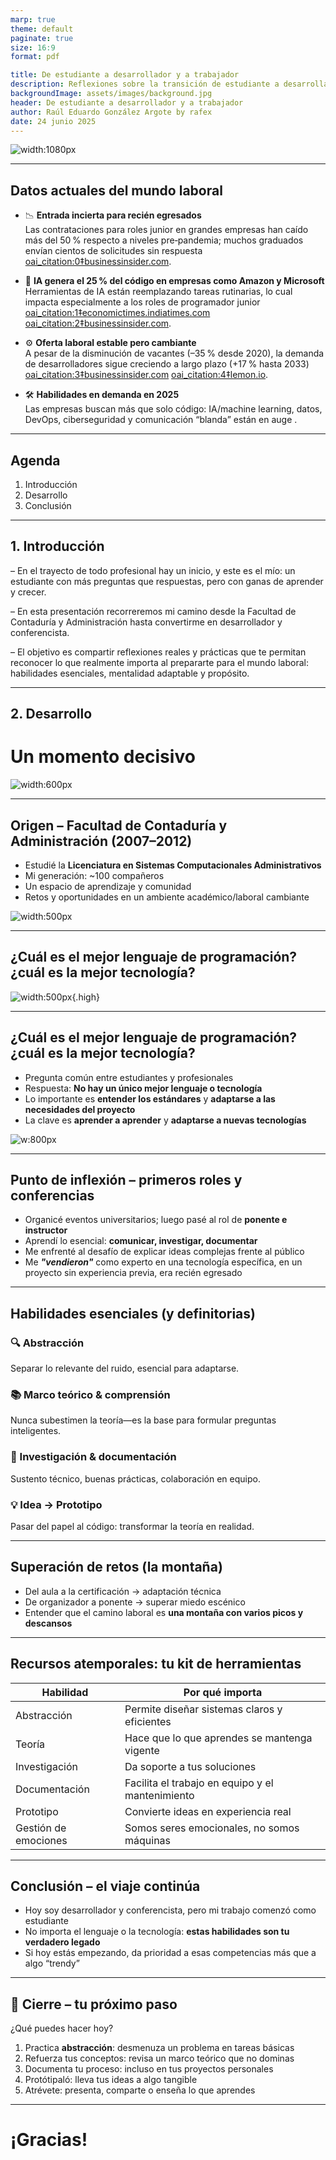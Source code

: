 ```yaml
---
marp: true
theme: default
paginate: true
size: 16:9
format: pdf

title: De estudiante a desarrollador y a trabajador
description: Reflexiones sobre la transición de estudiante a desarrollador y trabajador en el ámbito de la programación.
backgroundImage: assets/images/background.jpg
header: De estudiante a desarrollador y a trabajador
author: Raúl Eduardo González Argote by rafex
date: 24 junio 2025
---
```


![width:1080px](assets/images/portada.png)

---

## Datos actuales del mundo laboral

- 📉 **Entrada incierta para recién egresados**  
  Las contrataciones para roles junior en grandes empresas han caído más del 50 % respecto a niveles pre‑pandemia; muchos graduados envían cientos de solicitudes sin respuesta  [oai_citation:0‡businessinsider.com](https://www.businessinsider.com/gen-z-tech-entry-level-job-market-2025-6?utm_source=chatgpt.com).

- 🤖 **IA genera el 25 % del código en empresas como Amazon y Microsoft**  
  Herramientas de IA están reemplazando tareas rutinarias, lo cual impacta especialmente a los roles de programador junior  [oai_citation:1‡economictimes.indiatimes.com](https://economictimes.indiatimes.com/news/international/global-trends/amazon-microsoft-use-ai-to-generate-25-of-their-code-will-it-take-away-jobs-of-software-engineers-in-2025/articleshow/122030620.cms?utm_source=chatgpt.com) [oai_citation:2‡businessinsider.com](https://www.businessinsider.com/career-ladder-software-engineers-collapsing-ai-google-meta-coding-2025-2?utm_source=chatgpt.com).

- ⚙️ **Oferta laboral estable pero cambiante**  
  A pesar de la disminución de vacantes (–35 % desde 2020), la demanda de desarrolladores sigue creciendo a largo plazo (+17 % hasta 2033)  [oai_citation:3‡businessinsider.com](https://www.businessinsider.com/jobs-software-engineers-coders-bad-market-ai-2025-3?utm_source=chatgpt.com) [oai_citation:4‡lemon.io](https://lemon.io/blog/software-engineering-job-market/?utm_source=chatgpt.com).

- 🛠️ **Habilidades en demanda en 2025**  
  Las empresas buscan más que solo código: IA/machine learning, datos, DevOps, ciberseguridad y comunicación “blanda” están en auge .

---

## Agenda

1. Introducción  
2. Desarrollo  
3. Conclusión

---

## 1. Introducción

– En el trayecto de todo profesional hay un inicio, y este es el mío: un estudiante con más preguntas que respuestas, pero con ganas de aprender y crecer.

– En esta presentación recorreremos mi camino desde la Facultad de Contaduría y Administración hasta convertirme en desarrollador y conferencista.

– El objetivo es compartir reflexiones reales y prácticas que te permitan reconocer lo que realmente importa al prepararte para el mundo laboral: habilidades esenciales, mentalidad adaptable y propósito.

<!-- notes: Aquí puedes hablar con sinceridad sobre cómo eras como estudiante: tus inquietudes, tus motivaciones y lo que esperabas de la carrera. Este bloque da pie a todo lo demás. -->
---

## 2. Desarrollo

# Un momento decisivo

![width:600px](assets/images/certificacion.png)

<!-- notes: Comenzar con una anécdota personal potente que enganche. Describir sensaciones de nervios, emoción y cómo este momento marcó un antes y un después. -->

---

## Origen – Facultad de Contaduría y Administración (2007–2012)

- Estudié la **Licenciatura en Sistemas Computacionales Administrativos**
- Mi generación: ~100 compañeros
- Un espacio de aprendizaje y comunidad
- Retos y oportunidades en un ambiente académico/laboral cambiante

![width:500px](assets/images/estudiante.jpg)

<!-- notes: Mostrar cercanía con la audiencia al describir el ambiente universitario y cómo se forjó la identidad como estudiante. -->

---

## ¿Cuál es el mejor lenguaje de programación? ¿cuál es la mejor tecnología?

![width:500px](assets/images/tecnologia.png){.high}

---

## ¿Cuál es el mejor lenguaje de programación? ¿cuál es la mejor tecnología?
- Pregunta común entre estudiantes y profesionales
- Respuesta: **No hay un único mejor lenguaje o tecnología**
- Lo importante es **entender los estándares** y **adaptarse a las necesidades del proyecto**
- La clave es **aprender a aprender** y **adaptarse a nuevas tecnologías**

![w:800px](assets/images/post.png)

<!-- notes: Usar un tono reflexivo. Reconocer que el cambio fue disruptivo pero terminó generando crecimiento para el ecosistema. -->

---

## Punto de inflexión – primeros roles y conferencias

- Organicé eventos universitarios; luego pasé al rol de **ponente e instructor**
- Aprendí lo esencial: **comunicar, investigar, documentar**
- Me enfrenté al desafío de explicar ideas complejas frente al público
- Me ***"vendieron"*** como experto en una tecnología específica, en un proyecto sin experiencia previa, era recién egresado

<!-- notes: Relatar cómo los eventos académicos se convirtieron en la puerta de entrada al mundo profesional. -->

---

## Habilidades esenciales (y definitorias)

### 🔍 Abstracción  
Separar lo relevante del ruido, esencial para adaptarse.

### 📚 Marco teórico & comprensión  
Nunca subestimen la teoría—es la base para formular preguntas inteligentes.

### 📝 Investigación & documentación  
Sustento técnico, buenas prácticas, colaboración en equipo.

### 💡 Idea → Prototipo  
Pasar del papel al código: transformar la teoría en realidad.

<!-- notes: Desarrollar cada punto con ejemplos. Enfatizar que estas habilidades son permanentes, no modas. -->

---

## Superación de retos (la montaña)

- Del aula a la certificación → adaptación técnica
- De organizador a ponente → superar miedo escénico
- Entender que el camino laboral es **una montaña con varios picos y descansos**

<!-- notes: Usar la metáfora de la montaña para reforzar la idea de que el desarrollo profesional es progresivo y no lineal. -->

---

## Recursos atemporales: tu kit de herramientas

| Habilidad         | Por qué importa                                  |
|------------------|--------------------------------------------------|
| Abstracción      | Permite diseñar sistemas claros y eficientes     |
| Teoría           | Hace que lo que aprendes se mantenga vigente     |
| Investigación    | Da soporte a tus soluciones                      |
| Documentación| Facilita el trabajo en equipo y el mantenimiento|
| Prototipo        | Convierte ideas en experiencia real              |
| Gestión de emociones | Somos seres emocionales, no somos máquinas              |

<!-- notes: Invitar a los asistentes a reflexionar sobre cuáles de estas habilidades ya dominan y cuáles deben fortalecer. -->

---

## Conclusión – el viaje continúa

- Hoy soy desarrollador y conferencista, pero mi trabajo comenzó como estudiante
- No importa el lenguaje o la tecnología: **estas habilidades son tu verdadero legado**
- Si hoy estás empezando, da prioridad a esas competencias más que a algo “trendy”

<!-- notes: Aportar autenticidad. Mostrar que el éxito viene de la constancia y el trabajo profundo, no de seguir modas. -->

---

## 🎯 Cierre – tu próximo paso

¿Qué puedes hacer hoy?

1. Practica **abstracción**: desmenuza un problema en tareas básicas  
2. Refuerza tus conceptos: revisa un marco teórico que no dominas  
3. Documenta tu proceso: incluso en tus proyectos personales  
4. Protótipaló: lleva tus ideas a algo tangible  
5. Atrévete: presenta, comparte o enseña lo que aprendes

<!-- notes: Llamado a la acción concreto. Motivar a la audiencia a aplicar lo aprendido desde hoy mismo. -->

---

# ¡Gracias!

<!-- notes: Agradecer y abrir espacio para preguntas. Transmitir energía positiva y disposición para dialogar. -->